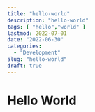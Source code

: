 ```yaml
---
title: "hello-world"
description: "hello-world"
tags: [ "hello","world" ]
lastmod: 2022-07-01
date: "2022-06-30"
categories:
  - "Development"
slug: "hello-world"
draft: true
---
```


# Hello World